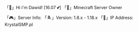 「🍰」Hi i'm Dawid! [16.07 💕]
「📌」Minecraft Server Owner

「🎮」Server Info:
「🏝️」Version: 1.8.x - 1.18.x
「💸」IP Address: KrystalSMP.pl
